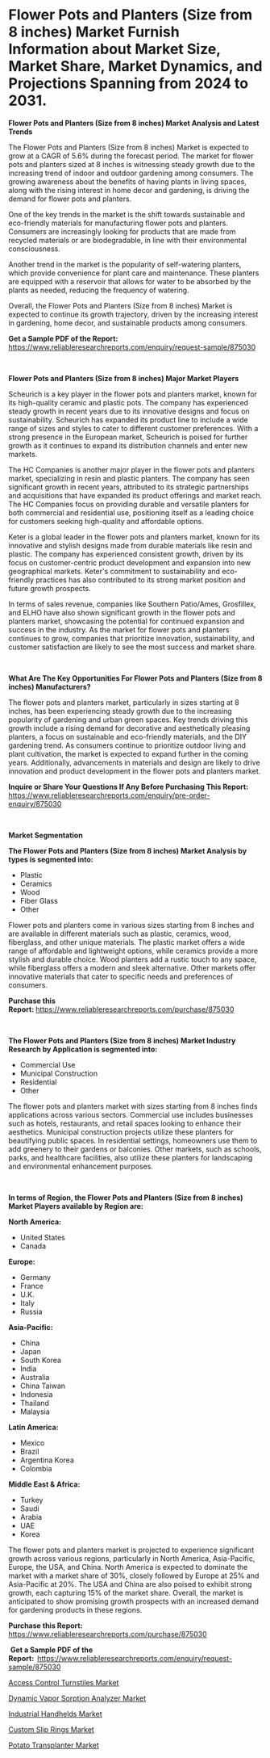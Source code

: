 <p><h1>Flower Pots and Planters (Size from 8 inches) Market Furnish Information about Market Size, Market Share, Market Dynamics, and Projections Spanning from 2024 to 2031.</h1></p><p><strong>Flower Pots and Planters (Size from 8 inches) Market Analysis and Latest Trends</strong></p>
<p><p>The Flower Pots and Planters (Size from 8 inches) Market is expected to grow at a CAGR of 5.6% during the forecast period. The market for flower pots and planters sized at 8 inches is witnessing steady growth due to the increasing trend of indoor and outdoor gardening among consumers. The growing awareness about the benefits of having plants in living spaces, along with the rising interest in home decor and gardening, is driving the demand for flower pots and planters.</p><p>One of the key trends in the market is the shift towards sustainable and eco-friendly materials for manufacturing flower pots and planters. Consumers are increasingly looking for products that are made from recycled materials or are biodegradable, in line with their environmental consciousness.</p><p>Another trend in the market is the popularity of self-watering planters, which provide convenience for plant care and maintenance. These planters are equipped with a reservoir that allows for water to be absorbed by the plants as needed, reducing the frequency of watering.</p><p>Overall, the Flower Pots and Planters (Size from 8 inches) Market is expected to continue its growth trajectory, driven by the increasing interest in gardening, home decor, and sustainable products among consumers.</p></p>
<p><strong>Get a Sample PDF of the Report:&nbsp;</strong> <a href="https://www.reliableresearchreports.com/enquiry/request-sample/875030">https://www.reliableresearchreports.com/enquiry/request-sample/875030</a></p>
<p>&nbsp;</p>
<p><strong>Flower Pots and Planters (Size from 8 inches) Major Market Players</strong></p>
<p><p>Scheurich is a key player in the flower pots and planters market, known for its high-quality ceramic and plastic pots. The company has experienced steady growth in recent years due to its innovative designs and focus on sustainability. Scheurich has expanded its product line to include a wide range of sizes and styles to cater to different customer preferences. With a strong presence in the European market, Scheurich is poised for further growth as it continues to expand its distribution channels and enter new markets.</p><p>The HC Companies is another major player in the flower pots and planters market, specializing in resin and plastic planters. The company has seen significant growth in recent years, attributed to its strategic partnerships and acquisitions that have expanded its product offerings and market reach. The HC Companies focus on providing durable and versatile planters for both commercial and residential use, positioning itself as a leading choice for customers seeking high-quality and affordable options.</p><p>Keter is a global leader in the flower pots and planters market, known for its innovative and stylish designs made from durable materials like resin and plastic. The company has experienced consistent growth, driven by its focus on customer-centric product development and expansion into new geographical markets. Keter's commitment to sustainability and eco-friendly practices has also contributed to its strong market position and future growth prospects.</p><p>In terms of sales revenue, companies like Southern Patio/Ames, Grosfillex, and ELHO have also shown significant growth in the flower pots and planters market, showcasing the potential for continued expansion and success in the industry. As the market for flower pots and planters continues to grow, companies that prioritize innovation, sustainability, and customer satisfaction are likely to see the most success and market share.</p></p>
<p>&nbsp;</p>
<p><strong>What Are The Key Opportunities For Flower Pots and Planters (Size from 8 inches) Manufacturers?</strong></p>
<p><p>The flower pots and planters market, particularly in sizes starting at 8 inches, has been experiencing steady growth due to the increasing popularity of gardening and urban green spaces. Key trends driving this growth include a rising demand for decorative and aesthetically pleasing planters, a focus on sustainable and eco-friendly materials, and the DIY gardening trend. As consumers continue to prioritize outdoor living and plant cultivation, the market is expected to expand further in the coming years. Additionally, advancements in materials and design are likely to drive innovation and product development in the flower pots and planters market.</p></p>
<p><strong>Inquire or Share Your Questions If Any Before Purchasing This Report:</strong> <a href="https://www.reliableresearchreports.com/enquiry/pre-order-enquiry/875030">https://www.reliableresearchreports.com/enquiry/pre-order-enquiry/875030</a></p>
<p>&nbsp;</p>
<p><strong>Market Segmentation</strong></p>
<p><strong>The Flower Pots and Planters (Size from 8 inches) Market Analysis by types is segmented into:</strong></p>
<p><ul><li>Plastic</li><li>Ceramics</li><li>Wood</li><li>Fiber Glass</li><li>Other</li></ul></p>
<p><p>Flower pots and planters come in various sizes starting from 8 inches and are available in different materials such as plastic, ceramics, wood, fiberglass, and other unique materials. The plastic market offers a wide range of affordable and lightweight options, while ceramics provide a more stylish and durable choice. Wood planters add a rustic touch to any space, while fiberglass offers a modern and sleek alternative. Other markets offer innovative materials that cater to specific needs and preferences of consumers.</p></p>
<p><strong>Purchase this Report:&nbsp;</strong><a href="https://www.reliableresearchreports.com/purchase/875030">https://www.reliableresearchreports.com/purchase/875030</a></p>
<p>&nbsp;</p>
<p><strong>The Flower Pots and Planters (Size from 8 inches) Market Industry Research by Application is segmented into:</strong></p>
<p><ul><li>Commercial Use</li><li>Municipal Construction</li><li>Residential</li><li>Other</li></ul></p>
<p><p>The flower pots and planters market with sizes starting from 8 inches finds applications across various sectors. Commercial use includes businesses such as hotels, restaurants, and retail spaces looking to enhance their aesthetics. Municipal construction projects utilize these planters for beautifying public spaces. In residential settings, homeowners use them to add greenery to their gardens or balconies. Other markets, such as schools, parks, and healthcare facilities, also utilize these planters for landscaping and environmental enhancement purposes.</p></p>
<p>&nbsp;</p>
<p><strong>In terms of Region, the Flower Pots and Planters (Size from 8 inches) Market Players available by Region are:</strong></p>
<p>
    <p> <strong> North America: </strong>
        <ul>
            <li>United States</li>
            <li>Canada</li>
        </ul>
        </p> 
    <p> <strong> Europe: </strong>
        <ul>
            <li>Germany</li>
            <li>France</li>
            <li>U.K.</li>
            <li>Italy</li>
            <li>Russia</li>
        </ul>
        </p> 
    <p> <strong> Asia-Pacific: </strong>
        <ul>
            <li>China</li>
            <li>Japan</li>
            <li>South Korea</li>
            <li>India</li>
            <li>Australia</li>
            <li>China Taiwan</li>
            <li>Indonesia</li>
            <li>Thailand</li>
            <li>Malaysia</li>
        </ul>
        </p> 
    <p> <strong> Latin America: </strong>
        <ul>
            <li>Mexico</li>
            <li>Brazil</li>
            <li>Argentina Korea</li>
            <li>Colombia</li>
        </ul>
        </p> 
    <p> <strong> Middle East & Africa: </strong>
        <ul>
            <li>Turkey</li>
            <li>Saudi</li>
            <li>Arabia</li>
            <li>UAE</li>
            <li>Korea</li>
        </ul>
    </p>
    </p>
<p><p>The flower pots and planters market is projected to experience significant growth across various regions, particularly in North America, Asia-Pacific, Europe, the USA, and China. North America is expected to dominate the market with a market share of 30%, closely followed by Europe at 25% and Asia-Pacific at 20%. The USA and China are also poised to exhibit strong growth, each capturing 15% of the market share. Overall, the market is anticipated to show promising growth prospects with an increased demand for gardening products in these regions.</p></p>
<p><strong>Purchase this Report: </strong><a href="https://www.reliableresearchreports.com/purchase/875030">https://www.reliableresearchreports.com/purchase/875030</a></p>
<p>&nbsp;<strong>Get a Sample PDF of the Report:&nbsp;&nbsp;</strong><a href="https://www.reliableresearchreports.com/enquiry/request-sample/875030">https://www.reliableresearchreports.com/enquiry/request-sample/875030</a></p>
<p><strong></strong></p>
<p><p><a href="https://medium.com/@larryschmidt42/access-control-turnstiles-market-trends-forecast-and-competitive-analysis-to-2031-8d739b57c9c4">Access Control Turnstiles Market</a></p><p><a href="https://medium.com/@larryschmidt42/dynamic-vapor-sorption-analyzer-market-size-market-outlook-and-market-forecast-2024-to-2031-fee86177a5e8">Dynamic Vapor Sorption Analyzer Market</a></p><p><a href="https://medium.com/@larryschmidt42/analyzing-industrial-handhelds-market-global-industry-perspective-and-forecast-2024-to-2031-fb5a45d72e45">Industrial Handhelds Market</a></p><p><a href="https://medium.com/@larryschmidt42/custom-slip-rings-market-research-report-its-history-and-forecast-2024-to-2031-9a8745fc6704">Custom Slip Rings Market</a></p><p><a href="https://medium.com/@larryschmidt42/potato-transplanter-market-insight-market-trends-growth-forecasted-from-2024-to-2031-a7f2e2ca155b">Potato Transplanter Market</a></p></p>